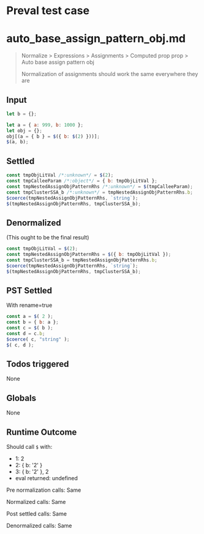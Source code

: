 # Preval test case

# auto_base_assign_pattern_obj.md

> Normalize > Expressions > Assignments > Computed prop prop > Auto base assign pattern obj
>
> Normalization of assignments should work the same everywhere they are

## Input

`````js filename=intro
let b = {};

let a = { a: 999, b: 1000 };
let obj = {};
obj[(a = { b } = $({ b: $(2) }))];
$(a, b);
`````


## Settled


`````js filename=intro
const tmpObjLitVal /*:unknown*/ = $(2);
const tmpCalleeParam /*:object*/ = { b: tmpObjLitVal };
const tmpNestedAssignObjPatternRhs /*:unknown*/ = $(tmpCalleeParam);
const tmpClusterSSA_b /*:unknown*/ = tmpNestedAssignObjPatternRhs.b;
$coerce(tmpNestedAssignObjPatternRhs, `string`);
$(tmpNestedAssignObjPatternRhs, tmpClusterSSA_b);
`````


## Denormalized
(This ought to be the final result)

`````js filename=intro
const tmpObjLitVal = $(2);
const tmpNestedAssignObjPatternRhs = $({ b: tmpObjLitVal });
const tmpClusterSSA_b = tmpNestedAssignObjPatternRhs.b;
$coerce(tmpNestedAssignObjPatternRhs, `string`);
$(tmpNestedAssignObjPatternRhs, tmpClusterSSA_b);
`````


## PST Settled
With rename=true

`````js filename=intro
const a = $( 2 );
const b = { b: a };
const c = $( b );
const d = c.b;
$coerce( c, "string" );
$( c, d );
`````


## Todos triggered


None


## Globals


None


## Runtime Outcome


Should call `$` with:
 - 1: 2
 - 2: { b: '2' }
 - 3: { b: '2' }, 2
 - eval returned: undefined

Pre normalization calls: Same

Normalized calls: Same

Post settled calls: Same

Denormalized calls: Same
